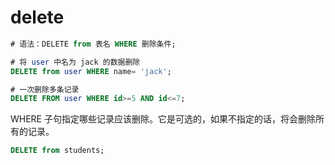 # delete
``` sql
# 语法：DELETE from 表名 WHERE 删除条件;

# 将 user 中名为 jack 的数据删除
DELETE from user WHERE name= 'jack';

# 一次删除多条记录
DELETE FROM user WHERE id>=5 AND id<=7;
```

WHERE 子句指定哪些记录应该删除。它是可选的，如果不指定的话，将会删除所有的记录。

``` sql
DELETE from students;
```

